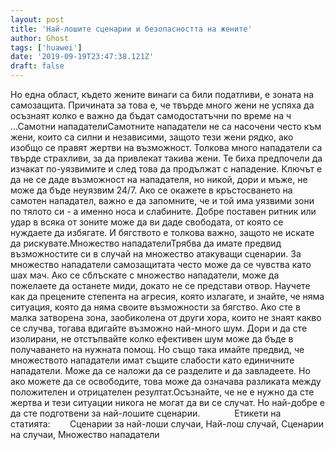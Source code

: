 ```yaml
---
layout: post
title: 'Най-лошите сценарии и безопасността на жените'
author: Ghost
tags: ['huawei']
date: '2019-09-19T23:47:38.121Z'
draft: false
---
```


Но една област, където жените винаги са били податливи, е зоната на самозащита. Причината за това е, че твърде много жени не успяха да осъзнаят колко е важно да бъдат самодостатъчни по време на ч ...Самотни нападателиСамотните нападатели не са насочени често към жени, които са силни и независими, защото тези жени рядко, ако изобщо се правят жертви на възможност. Толкова много нападатели са твърде страхливи, за да привлекат такива жени. Те биха предпочели да изчакат по-уязвимите и след това да продължат с нападение. Ключът е да не се даде възможност на нападателя, но никой, дори и мъже, не може да бъде неуязвим 24/7. Ако се окажете в кръстосването на самотен нападател, важно е да запомните, че и той има уязвими зони по тялото си - а именно носа и слабините. Добре поставен ритник или удар в всяка от зоните може да ви даде свободата, от която се нуждаете да избягате. И бягството е толкова важно, защото не искате да рискувате.Множество нападателиТрябва да имате предвид възможностите си в случай на множество атакуващи сценарии. За множество нападатели самозащитата често може да се чувства като шах мач. Ако се сблъскате с множество нападатели, може да пожелаете да останете миди, докато не се представи отвор. Научете как да прецените степента на агресия, която излагате, и знайте, че няма ситуация, която да няма своите възможности за бягство. Ако сте в малка затворена зона, заобиколена от други хора, които не знаят какво се случва, тогава вдигайте възможно най-много шум. Дори и да сте изолирани, не отстъпвайте колко ефективен шум може да бъде в получаването на нужната помощ. Но също така имайте предвид, че множеството нападатели имат същите слабости като единичните нападатели. Може да се наложи да се разделите и да завладеете. Но ако можете да се освободите, това може да означава разликата между положителен и отрицателен резултат.Осъзнайте, че не е нужно да сте жертва и тези ситуации никога не могат да ви се случат. Но най-добре е да сте подготвени за най-лошите сценарии.              Етикети на статията:        Сценарии за най-лоши случаи, Най-лош случай, Сценарии на случаи, Множество нападатели
